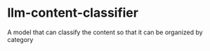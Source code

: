 # llm-content-classifier
A model that can classify the content so that it can be organized by category 
